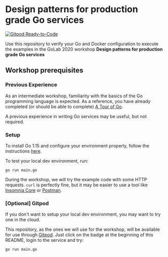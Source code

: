 # Design patterns for production grade Go services

[![Gitpod Ready-to-Code](https://img.shields.io/badge/Gitpod-ready--to--code-blue?logo=gitpod)](https://gitpod.io/#https://github.com/pippolo84/golab2020-ws-setup-test)

Use this repository to verify your Go and Docker configuration to execute the examples in the GoLab 2020 workshop **Design patterns for production grade Go services**

## Workshop prerequisites

### Previous Experience

As an intermediate workshop, familiarity with the basics of the Go programming language is expected. As a reference, you have already completed (or should be able to complete) [A Tour of Go](https://tour.golang.org/).

A previous experience in writing Go services may be useful, but not required.

### Setup

To install Go 1.15 and configure your environment properly, follow the instructions [here](https://golang.org/doc/install).

To test your local dev environment, run:

`go run main.go`

During the workshop, we will try the example code with some HTTP requests. `curl` is perfectly fine, but it may be easier to use a tool like [Insomnia Core](https://insomnia.rest/download/core/?) or [Postman](https://www.postman.com/downloads/).

### [Optional] Gitpod

If you don't want to setup your local dev environment, you may want to try one in the cloud.

This repository, as the ones we will use for the workshop, will be available for use through [Gitpod](https://www.gitpod.io/). Just click on the badge at the beginning of this README, login to the service and try:

`go run main.go`